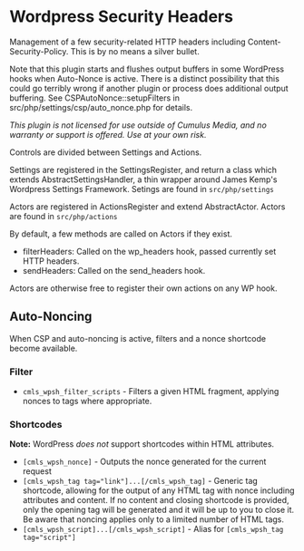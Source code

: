 # Wordpress Security Headers

Management of a few security-related HTTP headers including Content-Security-Policy. This is by no means a silver bullet.

Note that this plugin starts and flushes output buffers in some WordPress hooks when Auto-Nonce is active. There is a distinct possibility that this could go terribly wrong if another plugin or process does additional output buffering. See CSPAutoNonce::setupFilters in src/php/settings/csp/auto_nonce.php for details.

*This plugin is not licensed for use outside of Cumulus Media, and no warranty or support is offered. Use at your own risk.*

Controls are divided between Settings and Actions.

Settings are registered in the SettingsRegister, and return a class which extends AbstractSettingsHandler, a thin wrapper around James Kemp's Wordpress Settings Framework. Setings are found in `src/php/settings`

Actors are registered in ActionsRegister and extend AbstractActor. Actors are found in `src/php/actions`

By default, a few methods are called on Actors if they exist.
- filterHeaders: Called on the wp_headers hook, passed currently set HTTP headers.
- sendHeaders: Called on the send_headers hook.

Actors are otherwise free to register their own actions on any WP hook.

## Auto-Noncing

When CSP and auto-noncing is active, filters and a nonce shortcode become available.

### Filter
* `cmls_wpsh_filter_scripts` - Filters a given HTML fragment, applying nonces to tags where appropriate.

### Shortcodes

**Note:** WordPress *does not* support shortcodes within HTML attributes.

* `[cmls_wpsh_nonce]` - Outputs the nonce generated for the current request
* `[cmls_wpsh_tag tag="link"]...[/cmls_wpsh_tag]` - Generic tag shortcode, allowing for the output of any HTML tag with nonce including attributes and content. If no content and closing shortcode is provided, only the opening tag will be generated and it will be up to you to close it. Be aware that noncing applies only to a limited number of HTML tags.
* `[cmls_wpsh_script]...[/cmls_wpsh_script]` - Alias for `[cmls_wpsh_tag tag="script"]`
